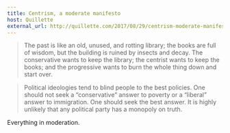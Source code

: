 ```yaml
---
title: Centrism, a moderate manifesto
host: Quillette
external_url: http://quillette.com/2017/08/29/centrism-moderate-manifesto/
---
```


> The past is like an old, unused, and rotting library; the books are full of wisdom, but the building is ruined by insects and decay. The conservative wants to keep the library; the centrist wants to keep the books; and the progressive wants to burn the whole thing down and start over.

> Political ideologies tend to blind people to the best policies. One should not seek a “conservative” answer to poverty or a “liberal” answer to immigration. One should seek the best answer. It is highly unlikely that any political party has a monopoly on truth.

Everything in moderation.